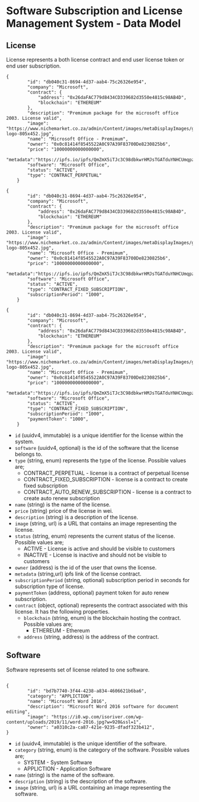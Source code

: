 # Software Subscription and License Management System - Data Model

## License

License represents a both license contract and end user license token or end user subscription.

```
{
        "id": "db040c31-8694-4d37-aab4-75c26326e954",
        "company": "Microsoft",
        "contract": {
            "address": "0x26daFAC779d8434CD339682d3550e4815c98AB4D",
            "blockchain": "ETHEREUM"
        },
        "description": "Premimum package for the microsoft office 2003. License valid",
        "image": "https://www.nichemarket.co.za/admin/Content/images/metaDisplayImages/google-logo-805x452.jpg",
        "name": "Microsoft Office - Premimum",
        "owner": "0x0c81414f8545522A0C97A39F83700De8230825b6",
        "price": "10000000000000000",
        "metadata":"https://ipfs.io/ipfs/QmZmX5iTJc3C98dbkwrHMJsTGATduYNHCUmqpz7t4iSQpW",
        "software": "Microsoft Office",
        "status": "ACTIVE",
        "type": "CONTRACT_PERPETUAL"
    }
```

```
{
        "id": "db040c31-8694-4d37-aab4-75c26326e954",
        "company": "Microsoft",
        "contract": {
            "address": "0x26daFAC779d8434CD339682d3550e4815c98AB4D",
            "blockchain": "ETHEREUM"
        },
        "description": "Premimum package for the microsoft office 2003. License valid",
        "image": "https://www.nichemarket.co.za/admin/Content/images/metaDisplayImages/google-logo-805x452.jpg",
        "name": "Microsoft Office - Premimum",
        "owner": "0x0c81414f8545522A0C97A39F83700De8230825b6",
        "price": "10000000000000000",
        "metadata":"https://ipfs.io/ipfs/QmZmX5iTJc3C98dbkwrHMJsTGATduYNHCUmqpz7t4iSQpW",
        "software": "Microsoft Office",
        "status": "ACTIVE",
        "type": "CONTRACT_FIXED_SUBSCRIPTION",
        "subscriptionPeriod": "1000",
    }
```

```
{
        "id": "db040c31-8694-4d37-aab4-75c26326e954",
        "company": "Microsoft",
        "contract": {
            "address": "0x26daFAC779d8434CD339682d3550e4815c98AB4D",
            "blockchain": "ETHEREUM"
        },
        "description": "Premimum package for the microsoft office 2003. License valid",
        "image": "https://www.nichemarket.co.za/admin/Content/images/metaDisplayImages/google-logo-805x452.jpg",
        "name": "Microsoft Office - Premimum",
        "owner": "0x0c81414f8545522A0C97A39F83700De8230825b6",
        "price": "10000000000000000",
        "metadata":"https://ipfs.io/ipfs/QmZmX5iTJc3C98dbkwrHMJsTGATduYNHCUmqpz7t4iSQpW",
        "software": "Microsoft Office",
        "status": "ACTIVE",
        "type": "CONTRACT_FIXED_SUBSCRIPTION",
        "subscriptionPeriod": "1000",
        "paymentToken": "1000",
    }
```

- `id` (uuidv4, immutable) is a unique identifier for the license within the system.
- `software` (uuidv4, optional) is the id of the software that the license belongs to.
- `type` (string, enum) represents the type of the license. Possible values are;
  - CONTRACT_PERPETUAL - license is a contract of perpetual license
  - CONTRACT_FIXED_SUBSCRIPTION - license is a contract to create fixed subscription
  - CONTRACT_AUTO_RENEW_SUBSCRIPTION - license is a contract to create auto renew subscription
- `name` (string) is the name of the license.
- `price` (string) price of the license in wei.
- `description` (string) is a description of the license.
- `image` (string, url) is a URL that contains an image representing the license.
- `status` (string, enum) represents the current status of the license. Possible values are;
  - ACTIVE - License is active and should be visible to customers
  - INACTIVE - License is inactive and should not be visible to customers
- `owner` (address) is the id of the user that owns the license.
- `metadata` (string,url) ipfs link of the license contract.
- `subscriptionPeriod` (string, optional) subscription period in seconds for subscription type of license.
- `paymentToken` (address, optional) payment token for auto renew subscription.
- `contract` (object, optional) represents the contract associated with this license. It has the following properties.
  - `blockchain` (string, enum) is the blockchain hosting the contract. Possible values are;
    - ETHEREUM - Ethereum
  - `address` (string, address) is the address of the contract.

## Software

Software represents set of license related to one software.

```

{
        "id": "bd7b7740-3f44-4238-a834-4606621b6ba6",
        "category": "APPLICTION",
        "name": "Microsoft Word 2016",
        "description": "Microsoft Word 2016 software for document editing",
        "image": "https://i0.wp.com/isoriver.com/wp-content/uploads/2019/11/word-2016.jpg?w=920&ssl=1",
        "owner": "a0310c2a-ca87-421e-9235-dfadf323b412",
}

```

- `id` (uuidv4, immutable) is the unique identifier of the software.
- `category` (string, enum) is the category of the software. Possible values are;
  - SYSTEM - System Software
  - APPLICTION - Application Software
- `name` (string) is the name of the software.
- `description` (string) is the description of the software.
- `image` (string, url) is a URL containing an image representing the software.
